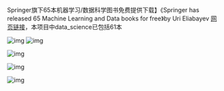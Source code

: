 Springer旗下65本机器学习/数据科学图书免费提供下载】《Springer has released 65 Machine Learning and Data books for free》by Uri Eliabayev  [网页链接](http://t.cn/A6AZC9fF)，本项目中data_science已包括61本

<img src="https://wx2.sinaimg.cn/mw690/5396ee05ly1ge963pbx24j208i0dxjty.jpg" alt="img" style="zoom:100%;" />

<img src="https://wx4.sinaimg.cn/mw690/5396ee05ly1ge963r0o55j208i0cz761.jpg" alt="img" style="zoom:100%;" />

![img](https://wx3.sinaimg.cn/mw690/5396ee05ly1ge96409psjj208i0cs434.jpg)

![img](https://wx1.sinaimg.cn/mw690/5396ee05ly1ge963w9dzgj208i0d0abl.jpg)

![img](https://wx1.sinaimg.cn/mw690/5396ee05ly1ge9643qj5xj208i0br43r.jpg)

